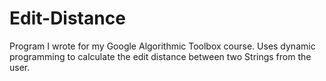 # Edit-Distance

Program I wrote for my Google Algorithmic Toolbox course. Uses dynamic programming to calculate the edit distance between two Strings from the user.
